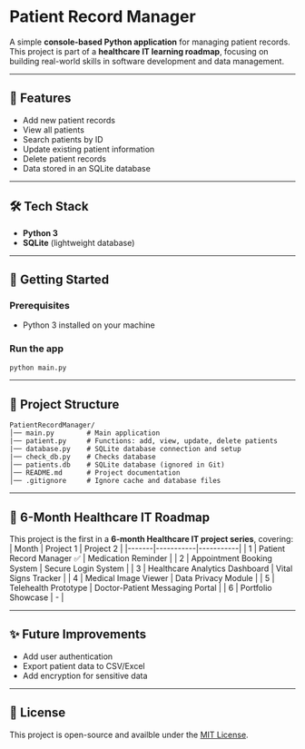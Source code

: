 # Patient Record Manager

A simple **console-based Python application** for managing patient records.
This project is part of a **healthcare IT learning roadmap**, focusing on building real-world skills in software development and data management.

---

## 📌 Features
- Add new patient records
- View all patients
- Search patients by ID
- Update existing patient information
- Delete patient records
- Data stored in an SQLite database

---

## 🛠️ Tech Stack
- **Python 3**
- **SQLite** (lightweight database)

---

## 🚀 Getting Started

### Prerequisites
- Python 3 installed on your machine

### Run the app
```bash
python main.py
```

---
## 📂 Project Structure
```
PatientRecordManager/
│── main.py        # Main application
|── patient.py     # Functions: add, view, update, delete patients
|── database.py    # SQLite database connection and setup
|── check_db.py    # Checks database
│── patients.db    # SQLite database (ignored in Git)
│── README.md      # Project documentation
│── .gitignore     # Ignore cache and database files
```

---

## 📖 6-Month Healthcare IT Roadmap
This project is the first in a **6-month Healthcare IT project series**, covering:
| Month | Project 1 | Project 2 |
|-------|-----------|-----------|
| 1     | Patient Record Manager ✅ | Medication Reminder |
| 2     | Appointment Booking System | Secure Login System |
| 3     | Healthcare Analytics Dashboard | Vital Signs Tracker |
| 4     | Medical Image Viewer | Data Privacy Module |
| 5     | Telehealth Prototype | Doctor-Patient Messaging Portal |
| 6     | Portfolio Showcase | - |

---

## ✨ Future Improvements
- Add user authentication
- Export patient data to CSV/Excel
- Add encryption for sensitive data

---

## 📜 License
This project is open-source and availble under the [MIT License](LICENSE).
